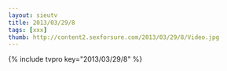 ```yaml
--- 
layout: sieutv
title: 2013/03/29/8
tags: [xxx]
thumb: http://content2.sexforsure.com/2013/03/29/8/Video.jpg
---
```

{% include tvpro key="2013/03/29/8" %} 

